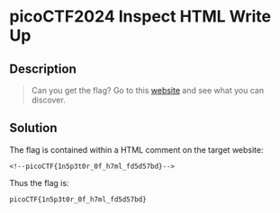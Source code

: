 # picoCTF2024 Inspect HTML Write Up

## Description

> Can you get the flag? Go to this [website](http://saturn.picoctf.net:58599/) and see what you can discover.

## Solution

The flag is contained within a HTML comment on the target website:

```
<!--picoCTF{1n5p3t0r_0f_h7ml_fd5d57bd}-->
```

Thus the flag is:

```
picoCTF{1n5p3t0r_0f_h7ml_fd5d57bd}
```